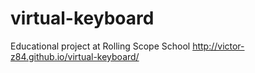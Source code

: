 # virtual-keyboard
Educational project at Rolling Scope School
http://victor-z84.github.io/virtual-keyboard/
